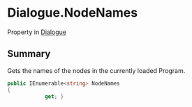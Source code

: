 # Dialogue.NodeNames

Property in [Dialogue](api/csharp/yarn.dialogue.md)

## Summary


Gets the names of the nodes in the currently loaded Program.


```csharp
public IEnumerable<string> NodeNames
{
            get; }
```

